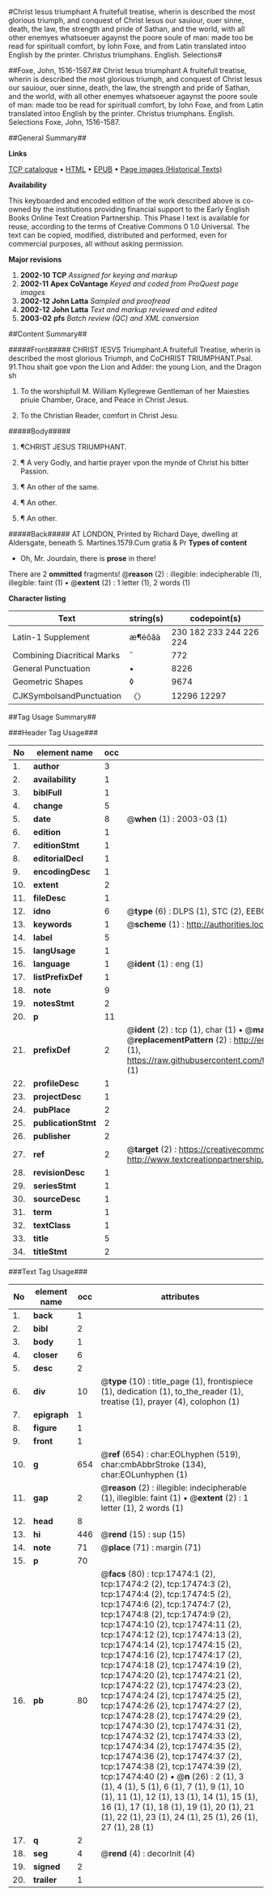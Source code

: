 #Christ Iesus triumphant A fruitefull treatise, wherin is described the most glorious triumph, and conquest of Christ Iesus our sauiour, ouer sinne, death, the law, the strength and pride of Sathan, and the world, with all other enemyes whatsoeuer agaynst the poore soule of man: made too be read for spirituall comfort, by Iohn Foxe, and from Latin translated intoo English by the printer. Christus triumphans. English. Selections#

##Foxe, John, 1516-1587.##
Christ Iesus triumphant A fruitefull treatise, wherin is described the most glorious triumph, and conquest of Christ Iesus our sauiour, ouer sinne, death, the law, the strength and pride of Sathan, and the world, with all other enemyes whatsoeuer agaynst the poore soule of man: made too be read for spirituall comfort, by Iohn Foxe, and from Latin translated intoo English by the printer.
Christus triumphans. English. Selections
Foxe, John, 1516-1587.

##General Summary##

**Links**

[TCP catalogue](http://www.ota.ox.ac.uk/tcp/)  • 
[HTML](http://tei.it.ox.ac.uk/tcp/Texts-HTML/free/A01/A01118.html)  • 
[EPUB](http://tei.it.ox.ac.uk/tcp/Texts-EPUB/free/A01/A01118.epub) • 
[Page images (Historical Texts)](https://data.historicaltexts.jisc.ac.uk/view?pubId=eebo-99852165e&pageId=eebo-99852165e-17474-1)

**Availability**

This keyboarded and encoded edition of the
	       work described above is co-owned by the institutions
	       providing financial support to the Early English Books
	       Online Text Creation Partnership. This Phase I text is
	       available for reuse, according to the terms of Creative
	       Commons 0 1.0 Universal. The text can be copied,
	       modified, distributed and performed, even for
	       commercial purposes, all without asking permission.

**Major revisions**

1. __2002-10__ __TCP__ *Assigned for keying and markup*
1. __2002-11__ __Apex CoVantage__ *Keyed and coded from ProQuest page images*
1. __2002-12__ __John Latta__ *Sampled and proofread*
1. __2002-12__ __John Latta__ *Text and markup reviewed and edited*
1. __2003-02__ __pfs__ *Batch review (QC) and XML conversion*

##Content Summary##

#####Front#####
CHRIST IESVS Triumphant.A fruitefull Treatise, wherin is described the most glorious Triumph, and CoCHRIST TRIUMPHANT.Psal. 91.Thou shalt goe vpon the Lion and Adder: the young Lion, and the Dragon sh
1. To the worshipfull M. William Kyllegrewe Gentleman of her Maiesties priuie Chamber, Grace, and Peace in Christ Jesus.

1. To the Christian Reader, comfort in Christ Jesu.

#####Body#####

1. ¶CHRIST JESUS TRIUMPHANT.

1. ¶ A very Godly, and hartie prayer vpon the mynde of Christ his bitter Passion.

1. ¶ An other of the same.

1. ¶ An other.

1. ¶ An other.

#####Back#####
AT LONDON, Printed by Richard Daye, dwelling at Aldersgate, beneath S. Martines.1579.Cum gratia & Pr
**Types of content**

  * Oh, Mr. Jourdain, there is **prose** in there!

There are 2 **ommitted** fragments! 
 @__reason__ (2) : illegible: indecipherable (1), illegible: faint (1)  •  @__extent__ (2) : 1 letter (1), 2 words (1)

**Character listing**


|Text|string(s)|codepoint(s)|
|---|---|---|
|Latin-1 Supplement|æ¶éôâà|230 182 233 244 226 224|
|Combining             Diacritical Marks|̄|772|
|General Punctuation|•|8226|
|Geometric Shapes|◊|9674|
|CJKSymbolsandPunctuation|〈〉|12296 12297|

##Tag Usage Summary##

###Header Tag Usage###

|No|element name|occ|attributes|
|---|---|---|---|
|1.|__author__|3||
|2.|__availability__|1||
|3.|__biblFull__|1||
|4.|__change__|5||
|5.|__date__|8| @__when__ (1) : 2003-03 (1)|
|6.|__edition__|1||
|7.|__editionStmt__|1||
|8.|__editorialDecl__|1||
|9.|__encodingDesc__|1||
|10.|__extent__|2||
|11.|__fileDesc__|1||
|12.|__idno__|6| @__type__ (6) : DLPS (1), STC (2), EEBO-CITATION (1), PROQUEST (1), VID (1)|
|13.|__keywords__|1| @__scheme__ (1) : http://authorities.loc.gov/ (1)|
|14.|__label__|5||
|15.|__langUsage__|1||
|16.|__language__|1| @__ident__ (1) : eng (1)|
|17.|__listPrefixDef__|1||
|18.|__note__|9||
|19.|__notesStmt__|2||
|20.|__p__|11||
|21.|__prefixDef__|2| @__ident__ (2) : tcp (1), char (1)  •  @__matchPattern__ (2) : ([0-9\-]+):([0-9IVX]+) (1), (.+) (1)  •  @__replacementPattern__ (2) : http://eebo.chadwyck.com/downloadtiff?vid=$1&page=$2 (1), https://raw.githubusercontent.com/textcreationpartnership/Texts/master/tcpchars.xml#$1 (1)|
|22.|__profileDesc__|1||
|23.|__projectDesc__|1||
|24.|__pubPlace__|2||
|25.|__publicationStmt__|2||
|26.|__publisher__|2||
|27.|__ref__|2| @__target__ (2) : https://creativecommons.org/publicdomain/zero/1.0/ (1), http://www.textcreationpartnership.org/docs/. (1)|
|28.|__revisionDesc__|1||
|29.|__seriesStmt__|1||
|30.|__sourceDesc__|1||
|31.|__term__|1||
|32.|__textClass__|1||
|33.|__title__|5||
|34.|__titleStmt__|2||


###Text Tag Usage###

|No|element name|occ|attributes|
|---|---|---|---|
|1.|__back__|1||
|2.|__bibl__|2||
|3.|__body__|1||
|4.|__closer__|6||
|5.|__desc__|2||
|6.|__div__|10| @__type__ (10) : title_page (1), frontispiece (1), dedication (1), to_the_reader (1), treatise (1), prayer (4), colophon (1)|
|7.|__epigraph__|1||
|8.|__figure__|1||
|9.|__front__|1||
|10.|__g__|654| @__ref__ (654) : char:EOLhyphen (519), char:cmbAbbrStroke (134), char:EOLunhyphen (1)|
|11.|__gap__|2| @__reason__ (2) : illegible: indecipherable (1), illegible: faint (1)  •  @__extent__ (2) : 1 letter (1), 2 words (1)|
|12.|__head__|8||
|13.|__hi__|446| @__rend__ (15) : sup (15)|
|14.|__note__|71| @__place__ (71) : margin (71)|
|15.|__p__|70||
|16.|__pb__|80| @__facs__ (80) : tcp:17474:1 (2), tcp:17474:2 (2), tcp:17474:3 (2), tcp:17474:4 (2), tcp:17474:5 (2), tcp:17474:6 (2), tcp:17474:7 (2), tcp:17474:8 (2), tcp:17474:9 (2), tcp:17474:10 (2), tcp:17474:11 (2), tcp:17474:12 (2), tcp:17474:13 (2), tcp:17474:14 (2), tcp:17474:15 (2), tcp:17474:16 (2), tcp:17474:17 (2), tcp:17474:18 (2), tcp:17474:19 (2), tcp:17474:20 (2), tcp:17474:21 (2), tcp:17474:22 (2), tcp:17474:23 (2), tcp:17474:24 (2), tcp:17474:25 (2), tcp:17474:26 (2), tcp:17474:27 (2), tcp:17474:28 (2), tcp:17474:29 (2), tcp:17474:30 (2), tcp:17474:31 (2), tcp:17474:32 (2), tcp:17474:33 (2), tcp:17474:34 (2), tcp:17474:35 (2), tcp:17474:36 (2), tcp:17474:37 (2), tcp:17474:38 (2), tcp:17474:39 (2), tcp:17474:40 (2)  •  @__n__ (26) : 2 (1), 3 (1), 4 (1), 5 (1), 6 (1), 7 (1), 9 (1), 10 (1), 11 (1), 12 (1), 13 (1), 14 (1), 15 (1), 16 (1), 17 (1), 18 (1), 19 (1), 20 (1), 21 (1), 22 (1), 23 (1), 24 (1), 25 (1), 26 (1), 27 (1), 28 (1)|
|17.|__q__|2||
|18.|__seg__|4| @__rend__ (4) : decorInit (4)|
|19.|__signed__|2||
|20.|__trailer__|1||
